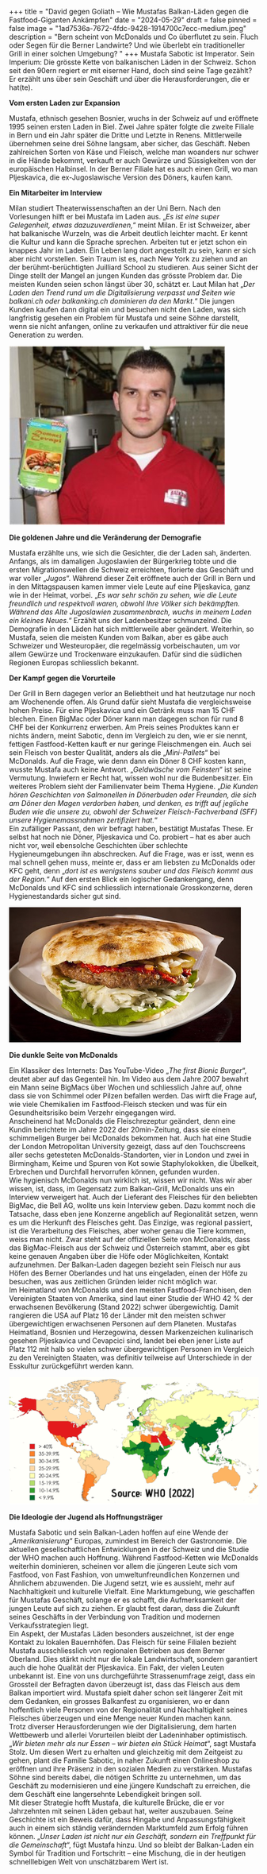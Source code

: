 +++
title = "David gegen Goliath – Wie Mustafas Balkan-Läden gegen die Fastfood-Giganten Ankämpfen"
date = "2024-05-29"
draft = false
pinned = false
image = "1ad7536a-7672-4fdc-9428-1914700c7ecc-medium.jpeg"
description = "Bern scheint von McDonalds und Co überflutet zu sein. Fluch oder Segen für die Berner Landwirte? Und wie überlebt ein traditioneller Grill in einer solchen Umgebung? "
+++
Mustafa Sabotic ist Imperator. Sein Imperium: Die grösste Kette von balkanischen Läden in der Schweiz. Schon seit den 90ern regiert er mit eiserner Hand, doch sind seine Tage gezählt? Er erzählt uns über sein Geschäft und über die Herausforderungen, die er hat(te).



**Vom ersten Laden zur Expansion**

Mustafa, ethnisch gesehen Bosnier, wuchs in der Schweiz auf und eröffnete 1995 seinen ersten Laden in Biel. Zwei Jahre später folgte die zweite Filiale in Bern und ein Jahr später die Dritte und Letzte in Renens. Mittlerweile übernehmen seine drei Söhne langsam, aber sicher, das Geschäft. Neben zahlreichen Sorten von Käse und Fleisch, welche man woanders nur schwer in die Hände bekommt, verkauft er auch Gewürze und Süssigkeiten von der europäischen Halbinsel. In der Berner Filiale hat es auch einen Grill, wo man Pljeskavica, die ex-Jugoslawische Version des Döners, kaufen kann.



**Ein Mitarbeiter im Interview**

Milan studiert Theaterwissenschaften an der Uni Bern. Nach den Vorlesungen hilft er bei Mustafa im Laden aus. „*Es ist eine super Gelegenheit, etwas dazuzuverdienen,*“ meint Milan. Er ist Schweizer, aber hat balkanische Wurzeln, was die Arbeit deutlich leichter macht. Er kennt die Kultur und kann die Sprache sprechen. Arbeiten tut er jetzt schon ein knappes Jahr im Laden. Ein Leben lang dort angestellt zu sein, kann er sich aber nicht vorstellen. Sein Traum ist es, nach New York zu ziehen und an der berühmt-berüchtigten Juilliard School zu studieren. Aus seiner Sicht der Dinge stellt der Mangel an jungen Kunden das grösste Problem dar. Die meisten Kunden seien schon längst über 30, schätzt er. Laut Milan hat „*Der Laden den Trend rund um die Digitalisierung verpasst und Seiten wie balkani.ch oder balkanking.ch dominieren da den Markt*.“ Die jungen Kunden kaufen dann digital ein und besuchen nicht den Laden, was sich langfristig gesehen ein Problem für Mustafa und seine Söhne darstellt, wenn sie nicht anfangen, online zu verkaufen und attraktiver für die neue Generation zu werden.



![](pictur1.jpg "Mustafa Sabotic (2002)")

**Die goldenen Jahre und die Veränderung der Demografie**

Mustafa erzählte uns, wie sich die Gesichter, die der Laden sah, änderten. Anfangs, als im damaligen Jugoslawien der Bürgerkrieg tobte und die ersten Migrationswellen die Schweiz erreichten, florierte das Geschäft und war voller „*Jugos*“. Während dieser Zeit eröffnete auch der Grill in Bern und in den Mittagspausen kamen immer viele Leute auf eine Pljeskavica, ganz wie in der Heimat, vorbei. „*Es war sehr schön zu sehen, wie die Leute freundlich und respektvoll waren, obwohl Ihre Völker sich bekämpften. Während das Alte Jugoslawien zusammenbrach, wuchs in meinem Laden ein kleines Neues*.“ Erzählt uns der Ladenbesitzer schmunzelnd. Die Demografie in den Läden hat sich mittlerweile aber geändert. Weiterhin, so Mustafa, seien die meisten Kunden vom Balkan, aber es gäbe auch Schweizer und Westeuropäer, die regelmässig vorbeischauten, um vor allem Gewürze und Trockenware einzukaufen. Dafür sind die südlichen Regionen Europas schliesslich bekannt.



**Der Kampf gegen die Vorurteile**

Der Grill in Bern dagegen verlor an Beliebtheit und hat heutzutage nur noch am Wochenende offen. Als Grund dafür sieht Mustafa die vergleichsweise hohen Preise. Für eine Pljeskavica und ein Getränk muss man 15 CHF blechen. Einen BigMac oder Döner kann man dagegen schon für rund 8 CHF bei der Konkurrenz erwerben. Am Preis seines Produktes kann er nichts ändern, meint Sabotic, denn im Vergleich zu den, wie er sie nennt, fettigen Fastfood-Ketten kauft er nur geringe Fleischmengen ein. Auch sei sein Fleisch von bester Qualität, anders als die „*Mini-Pallets*“ bei McDonalds. Auf die Frage, wie denn dann ein Döner 8 CHF kosten kann, wusste Mustafa auch keine Antwort. „*Geldwäsche vom Feinsten*“ ist seine Vermutung. Inwiefern er Recht hat, wissen wohl nur die Budenbesitzer. Ein weiteres Problem sieht der Familienvater beim Thema Hygiene. „*Die Kunden hören Geschichten von Salmonellen in Dönerbuden oder Freunden, die sich am Döner den Magen verdorben haben, und denken, es trifft auf jegliche Buden wie die unsere zu, obwohl der Schweizer Fleisch-Fachverband (SFF) unsere Hygienemassnahmen zertifiziert hat.*“\
Ein zufälliger Passant, den wir befragt haben, bestätigt Mustafas These. Er selbst hat noch nie Döner, Pljeskavica und Co. probiert – hat es aber auch nicht vor, weil ebensolche Geschichten über schlechte Hygieneumgebungen ihn abschrecken. Auf die Frage, was er isst, wenn es mal schnell gehen muss, meinte er, dass er am liebsten zu McDonalds oder KFC geht, denn „*dort ist es wenigstens sauber und das Fleisch kommt aus der Region.*“ Auf den ersten Blick ein logischer Gedankengang, denn McDonalds und KFC sind schliesslich internationale Grosskonzerne, deren Hygienestandards sicher gut sind.



![](picture1.jpg)

**Die dunkle Seite von McDonalds**

Ein Klassiker des Internets: Das YouTube-Video „*The first Bionic Burger*“, deutet aber auf das Gegenteil hin. Im Video aus dem Jahre 2007 bewahrt ein Mann seine BigMacs über Wochen und schliesslich Jahre auf, ohne dass sie von Schimmel oder Pilzen befallen werden. Das wirft die Frage auf, wie viele Chemikalien im Fastfood-Fleisch stecken und was für ein Gesundheitsrisiko beim Verzehr eingegangen wird.\
Anscheinend hat McDonalds die Fleischrezeptur geändert, denn eine Kundin berichtete im Jahre 2022 der 20min-Zeitung, dass sie einen schimmeligen Burger bei McDonalds bekommen hat. Auch hat eine Studie der London Metropolitan University gezeigt, dass auf den Touchscreens aller sechs getesteten McDonalds-Standorten, vier in London und zwei in Birmingham, Keime und Spuren von Kot sowie Staphylokokken, die Übelkeit, Erbrechen und Durchfall hervorrufen können, gefunden wurden.\
Wie hygienisch McDonalds nun wirklich ist, wissen wir nicht. Was wir aber wissen, ist, dass, im Gegensatz zum Balkan-Grill, McDonalds uns ein Interview verweigert hat. Auch der Lieferant des Fleisches für den beliebten BigMac, die Bell AG, wollte uns kein Interview geben. Dazu kommt noch die Tatsache, dass eben jene Konzerne angeblich auf Regionalität setzen, wenn es um die Herkunft des Fleisches geht. Das Einzige, was regional passiert, ist die Verarbeitung des Fleisches, aber woher genau die Tiere kommen, weiss man nicht. Zwar steht auf der offiziellen Seite von McDonalds, dass das BigMac-Fleisch aus der Schweiz und Österreich stammt, aber es gibt keine genauen Angaben über die Höfe oder Möglichkeiten, Kontakt aufzunehmen. Der Balkan-Laden dagegen bezieht sein Fleisch nur aus Höfen des Berner Oberlandes und hat uns eingeladen, einen der Höfe zu besuchen, was aus zeitlichen Gründen leider nicht möglich war.\
Im Heimatland von McDonalds und den meisten Fastfood-Franchisen, den Vereinigten Staaten von Amerika, sind laut einer Studie der WHO 42 % der erwachsenen Bevölkerung (Stand 2022) schwer übergewichtig. Damit rangieren die USA auf Platz 16 der Länder mit den meisten schwer übergewichtigen erwachsenen Personen auf dem Planeten. Mustafas Heimatland, Bosnien und Herzegowina, dessen Markenzeichen kulinarisch gesehen Pljeskavica und Cevapcici sind, landet bei eben jener Liste auf Platz 112 mit halb so vielen schwer übergewichtigen Personen im Vergleich zu den Vereinigten Staaten, was definitiv teilweise auf Unterschiede in der Esskultur zurückgeführt werden kann.



![](obesity_rate_-who-_2022-.png)

**Die Ideologie der Jugend als Hoffnungsträger**

Mustafa Sabotic und sein Balkan-Laden hoffen auf eine Wende der „*Amerikanisierung*“ Europas, zumindest im Bereich der Gastronomie. Die aktuellen gesellschaftlichen Entwicklungen in der Schweiz und die Studie der WHO machen auch Hoffnung. Während Fastfood-Ketten wie McDonalds weiterhin dominieren, scheinen vor allem die jüngeren Leute sich vom Fastfood, von Fast Fashion, von umweltunfreundlichen Konzernen und Ähnlichem abzuwenden. Die Jugend setzt, wie es aussieht, mehr auf Nachhaltigkeit und kulturelle Vielfalt. Eine Marktumgebung, wie geschaffen für Mustafas Geschäft, solange er es schafft, die Aufmerksamkeit der jungen Leute auf sich zu ziehen. Er glaubt fest daran, dass die Zukunft seines Geschäfts in der Verbindung von Tradition und modernen Verkaufsstrategien liegt.\
Ein Aspekt, der Mustafas Läden besonders auszeichnet, ist der enge Kontakt zu lokalen Bauernhöfen. Das Fleisch für seine Filialen bezieht Mustafa ausschliesslich von regionalen Betrieben aus dem Berner Oberland. Dies stärkt nicht nur die lokale Landwirtschaft, sondern garantiert auch die hohe Qualität der Pljeskavica. Ein Fakt, der vielen Leuten unbekannt ist. Eine von uns durchgeführte Strassenumfrage zeigt, dass ein Grossteil der Befragten davon überzeugt ist, dass das Fleisch aus dem Balkan importiert wird. Mustafa spielt daher schon seit längerer Zeit mit dem Gedanken, ein grosses Balkanfest zu organisieren, wo er dann hoffentlich viele Personen von der Regionalität und Nachhaltigkeit seines Fleisches überzeugen und eine Menge neuer Kunden machen kann.\
Trotz diverser Herausforderungen wie der Digitalisierung, dem harten Wettbewerb und allerlei Vorurteilen bleibt der Ladeninhaber optimistisch. „*Wir bieten mehr als nur Essen – wir bieten ein Stück Heimat*“, sagt Mustafa Stolz. Um diesen Wert zu erhalten und gleichzeitig mit dem Zeitgeist zu gehen, plant die Familie Sabotic, in naher Zukunft einen Onlineshop zu eröffnen und ihre Präsenz in den sozialen Medien zu verstärken. Mustafas Söhne sind bereits dabei, die nötigen Schritte zu unternehmen, um das Geschäft zu modernisieren und eine jüngere Kundschaft zu erreichen, die dem Geschäft eine langersehnte Lebendigkeit bringen soll.\
Mit dieser Strategie hofft Mustafa, die kulturelle Brücke, die er vor Jahrzehnten mit seinen Läden gebaut hat, weiter auszubauen. Seine Geschichte ist ein Beweis dafür, dass Hingabe und Anpassungsfähigkeit auch in einem sich ständig verändernden Marktumfeld zum Erfolg führen können. „*Unser Laden ist nicht nur ein Geschäft, sondern ein Treffpunkt für die Gemeinschaft*“, fügt Mustafa hinzu. Und so bleibt der Balkan-Laden ein Symbol für Tradition und Fortschritt – eine Mischung, die in der heutigen schnelllebigen Welt von unschätzbarem Wert ist.
